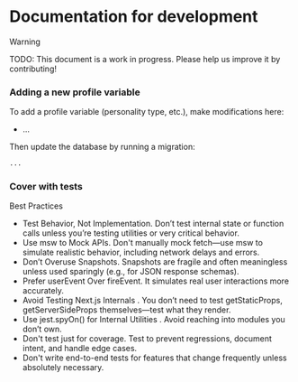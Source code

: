 # Documentation for development

> [!WARNING]  
> TODO: This document is a work in progress. Please help us improve it by contributing!

### Adding a new profile variable

To add a profile variable (personality type, etc.), make modifications here:

* ...

Then update the database by running a migration:

```bash
...
```

### Cover with tests

Best Practices

* Test Behavior, Not Implementation. Don’t test internal state or function calls unless you’re testing utilities or very critical behavior.
* Use msw to Mock APIs. Don't manually mock fetch—use msw to simulate realistic behavior, including network delays and errors.
* Don’t Overuse Snapshots. Snapshots are fragile and often meaningless unless used sparingly (e.g., for JSON response schemas).
* Prefer userEvent Over fireEvent. It simulates real user interactions more accurately.
* Avoid Testing Next.js Internals . You don’t need to test getStaticProps, getServerSideProps themselves—test what they render.
* Use jest.spyOn() for Internal Utilities . Avoid reaching into modules you don’t own.
* Don't test just for coverage. Test to prevent regressions, document intent, and handle edge cases.
* Don't write end-to-end tests for features that change frequently unless absolutely necessary.